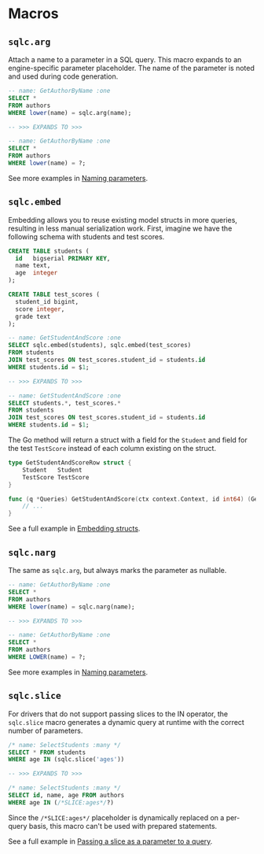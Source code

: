 # Macros

## `sqlc.arg`

Attach a name to a parameter in a SQL query. This macro expands to an
engine-specific parameter placeholder. The name of the parameter is noted and
used during code generation.

```sql
-- name: GetAuthorByName :one
SELECT *
FROM authors
WHERE lower(name) = sqlc.arg(name);

-- >>> EXPANDS TO >>>

-- name: GetAuthorByName :one
SELECT *
FROM authors
WHERE lower(name) = ?;
```

See more examples in [Naming parameters](../howto/named_parameters).

## `sqlc.embed`

Embedding allows you to reuse existing model structs in more queries, resulting
in less manual serialization work. First, imagine we have the following schema
with students and test scores.

```sql
CREATE TABLE students (
  id   bigserial PRIMARY KEY,
  name text,
  age  integer
);

CREATE TABLE test_scores (
  student_id bigint,
  score integer,
  grade text
);
```

```sql
-- name: GetStudentAndScore :one
SELECT sqlc.embed(students), sqlc.embed(test_scores)
FROM students
JOIN test_scores ON test_scores.student_id = students.id
WHERE students.id = $1;

-- >>> EXPANDS TO >>>

-- name: GetStudentAndScore :one
SELECT students.*, test_scores.*
FROM students
JOIN test_scores ON test_scores.student_id = students.id
WHERE students.id = $1;
```

The Go method will return a struct with a field for the `Student` and field for
the test `TestScore` instead of each column existing on the struct.

```go
type GetStudentAndScoreRow struct {
	Student   Student
	TestScore TestScore
}

func (q *Queries) GetStudentAndScore(ctx context.Context, id int64) (GetStudentAndScoreRow, error) {
    // ...
}
```

See a full example in [Embedding structs](../howto/embedding).

## `sqlc.narg`

The same as `sqlc.arg`, but always marks the parameter as nullable.

```sql
-- name: GetAuthorByName :one
SELECT *
FROM authors
WHERE lower(name) = sqlc.narg(name);

-- >>> EXPANDS TO >>>

-- name: GetAuthorByName :one
SELECT *
FROM authors
WHERE LOWER(name) = ?;
```

See more examples in [Naming parameters](../howto/named_parameters).

## `sqlc.slice`

For drivers that do not support passing slices to the IN operator, the
`sqlc.slice` macro generates a dynamic query at runtime with the correct
number of parameters.

```sql
/* name: SelectStudents :many */
SELECT * FROM students 
WHERE age IN (sqlc.slice('ages'))

-- >>> EXPANDS TO >>>

/* name: SelectStudents :many */
SELECT id, name, age FROM authors 
WHERE age IN (/*SLICE:ages*/?)
```

Since the `/*SLICE:ages*/` placeholder is dynamically replaced on a per-query
basis, this macro can't be used with prepared statements.

See a full example in [Passing a slice as a parameter to a
query](../howto/select.md#mysql-and-sqlite).

